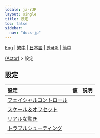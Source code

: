 ```yaml
---
locale: ja-rJP
layout: single
title: 設定
toc: false
sidebar:
  nav: "docs-jp"
---
```

[Eng](/dancexr/menu/2025.5/actor/all_settings) | [繁中](/tw/dancexr/menu/2025.5/actor/all_settings) | [日本語](/jp/dancexr/menu/2025.5/actor/all_settings) | [한국어](/kr/dancexr/menu/2025.5/actor/all_settings) | [简中](/zh/dancexr/menu/2025.5/actor/all_settings)

[(Actor)](../menu#(Actor)) > 設定

## 設定

| 設定 | 値 | 説明 |
| :--- | --- | :--- |
| [フェイシャルコントロール](facial_debug) |
| [スケール＆オフセット](scale_&_offset) |
| [リアルな動き](lifelike_motions) |
| [トラブルシューティング](troubleshooting) |
